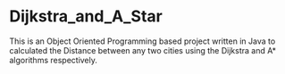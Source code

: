 # Dijkstra_and_A_Star

This is an Object Oriented Programming based project written in Java to calculated the Distance between any two cities using the Dijkstra and A* algorithms respectively.
